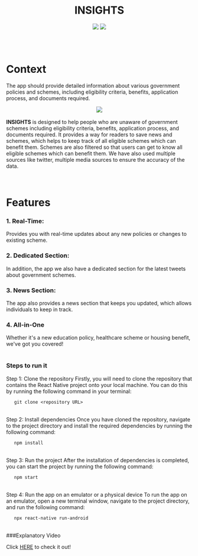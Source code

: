 <div align = "center">

<h1 align ="center"><b>INSIGHTS </b></h1>
 </div>


<div align = "center"> 

<img src ="https://img.shields.io/badge/react_native-%2320232a.svg?style=for-the-badge&logo=react&logoColor=%2361DAFB"> </img>
<img src ="https://img.shields.io/badge/firebase-ffca28?style=for-the-badge&logo=firebase&logoColor=black"> </img>

</div>

<br>
<br>

# Context
The app should provide detailed information about various government policies and schemes, including eligibility criteria, benefits, application process, and documents required.
<div align="center">
 <img border="0" src="https://github.com/thestonedape/testingfinalInsights/blob/master/assets/images/app.png" >
</div>
<br>
<b>INSIGHTS</b> is designed to help people who are unaware of government schemes including eligibility criteria, benefits, application process, and documents required. It provides a way for readers to save news and schemes, which helps to keep track of all eligible schemes which can benefit them. Schemes are also filtered so that users can get to know all eligible schemes which can benefit them. We have also used multiple sources like twitter, multiple media sources to ensure the accuracy of the data.
    <br>
<br>
<br>



# Features
### 1. Real-Time:
<div >
Provides you with real-time updates about any new policies or changes to existing scheme.
 </div>


### 2.  Dedicated Section:
 <div>
In addition, the app we also have a dedicated section for the latest tweets about government schemes.


### 3. News Section:
 <div>
The app also provides a news section that keeps you updated, which allows individuals to keep in track.

### 4. All-in-One
 <div>
Whether it's a new education policy, healthcare scheme or housing benefit, we've got you covered!
  </div>
<br>


### Steps to run it
  <div>
   Step 1: Clone the repository
Firstly, you will need to clone the repository that contains the React Native project onto your local machine. You can do this by running the following command in your terminal:
   
```
   git clone <repository URL>
```
   </div>
  <br>
  <div>
   Step 2: Install dependencies
Once you have cloned the repository, navigate to the project directory and install the required dependencies by running the following command:

```
   npm install
```
  </div>
  <br>
  <div>
   Step 3: Run the project
After the installation of dependencies is completed, you can start the project by running the following command:
   
```
   npm start
```
  </div>
  <br>
  <div>
   Step 4: Run the app on an emulator or a physical device
To run the app on an emulator, open a new terminal window, navigate to the project directory, and run the following command:
   
```
   npx react-native run-android
```
  </div>
 <br>
###Explanatory Video

Click [HERE](https://youtu.be/OQpG6NIUO8o) to check it out!
